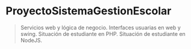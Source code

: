# ProyectoSistemaGestionEscolar

> Servicios web y lógica de negocio.
> Interfaces usuarias en web y swing.
> Situación de estudiante en PHP.
> Situación de estudiante en NodeJS.
